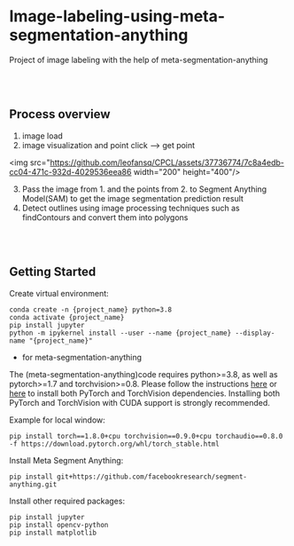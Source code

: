 # Image-labeling-using-meta-segmentation-anything
Project of image labeling with the help of meta-segmentation-anything

 <br/> 
 <br/> 
  
## Process overview
1. image load
2. image visualization and point click --> get point

<img src="https://github.com/leofansq/CPCL/assets/37736774/7c8a4edb-cc04-471c-932d-4029536eea86  width="200" height="400"/>
                                                                                                                         
3. Pass the image from 1. and the points from 2. to Segment Anything Model(SAM) to get the image segmentation prediction result
4. Detect outlines using image processing techniques such as findContours and convert them into polygons

 <br/> 
 <br/> 
 
## Getting Started

Create virtual environment:
```
conda create -n {project_name} python=3.8
conda activate {project_name}
pip install jupyter
python -m ipykernel install --user --name {project_name} --display-name "{project_name}"
```

- for meta-segmentation-anything

The (meta-segmentation-anything)code requires python>=3.8, as well as pytorch>=1.7 and torchvision>=0.8. Please follow the instructions [here](https://pytorch.org/get-started/locally/) or [here](https://pytorch.org/get-started/previous-versions/) to install both PyTorch and TorchVision dependencies. Installing both PyTorch and TorchVision with CUDA support is strongly recommended.

Example for local window:
```
pip install torch==1.8.0+cpu torchvision==0.9.0+cpu torchaudio==0.8.0 -f https://download.pytorch.org/whl/torch_stable.html
```

Install Meta Segment Anything:

```
pip install git+https://github.com/facebookresearch/segment-anything.git
```

Install other required packages:
```
pip install jupyter
pip install opencv-python
pip install matplotlib
```

